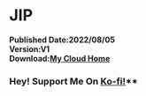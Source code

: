 # JIP
**Published Date:2022/08/05   
Version:V1   
Download:[My Cloud Home]()**
### Hey! Support Me On [Ko-fi!](https://Ko-fi.com/Jason0513)**
